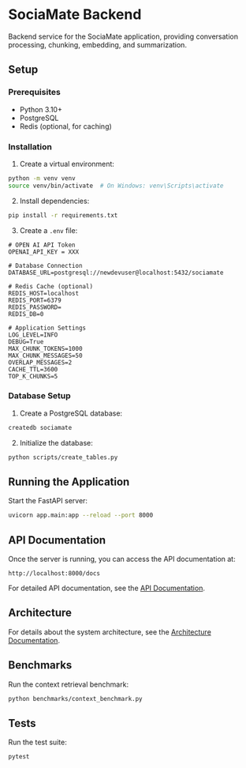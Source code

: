 # SociaMate Backend

Backend service for the SociaMate application, providing conversation processing, chunking, embedding, and summarization.

## Setup

### Prerequisites

- Python 3.10+
- PostgreSQL
- Redis (optional, for caching)

### Installation

1. Create a virtual environment:
```bash
python -m venv venv
source venv/bin/activate  # On Windows: venv\Scripts\activate
```

2. Install dependencies:
```bash
pip install -r requirements.txt
```

3. Create a `.env` file:
```
# OPEN AI API Token
OPENAI_API_KEY = XXX

# Database Connection
DATABASE_URL=postgresql://newdevuser@localhost:5432/sociamate

# Redis Cache (optional)
REDIS_HOST=localhost
REDIS_PORT=6379
REDIS_PASSWORD=
REDIS_DB=0

# Application Settings
LOG_LEVEL=INFO
DEBUG=True
MAX_CHUNK_TOKENS=1000
MAX_CHUNK_MESSAGES=50
OVERLAP_MESSAGES=2
CACHE_TTL=3600
TOP_K_CHUNKS=5
```

### Database Setup

1. Create a PostgreSQL database:
```bash
createdb sociamate
```

2. Initialize the database:
```bash
python scripts/create_tables.py
```

## Running the Application

Start the FastAPI server:
```bash
uvicorn app.main:app --reload --port 8000
```

## API Documentation

Once the server is running, you can access the API documentation at:
```
http://localhost:8000/docs
```

For detailed API documentation, see the [API Documentation](docs/API.md).

## Architecture

For details about the system architecture, see the [Architecture Documentation](docs/ARCHITECTURE.md).

## Benchmarks

Run the context retrieval benchmark:
```bash
python benchmarks/context_benchmark.py
```

## Tests

Run the test suite:
```bash
pytest
``` 